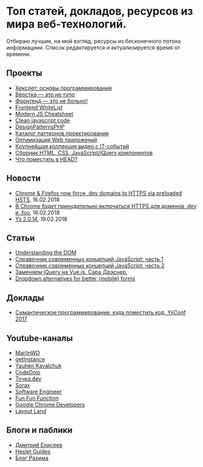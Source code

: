 
<h1>Топ статей, докладов, ресурсов из мира веб-технологий.</h1>
<p>Отбираю лучшие, на мой взгляд, ресурсы из бесконечного потока информациии. Список редактируется и актуализируется время от времени.</p>

<h2>Проекты</h2>
<ul>
  <li><a href="http://code-basics.ru/" target="_blank">Хекслет: основы программирования</a></li>
  <li><a href="http://webmasters.teamdev.com/" target="_blank">Вёрстка — это не тупо</a></li>
  <li><a href="https://bespoyasov.ru/front-not-pain/" target="_blank">Фронтенд — это не больно!</a></li>
  <li><a href="https://github.com/melnik909/frontend-whitelist" target="_blank">Frontend WhiteList</a></li>
  <li><a href="https://mbeaudru.github.io/modern-js-cheatsheet/" target="_blank">Modern JS Cheatsheet</a></li>
  <li><a href="http://amp.gs/1BoQ" target="_blank">Clean javascript code</a></li>
  <li><a href="http://designpatternsphp.readthedocs.io/ru/latest/" target="_blank">DesignPatternsPHP</a></li>
  <li><a href="https://refactoring.guru/ru/design-patterns/catalog" target="_blank">Каталог паттернов проектирования</a></li>
  <li><a href="https://t.me/ruhighload" target="_blank">Оптимизация Web приложений</a></li>
  <li><a href="https://devtube.ru/" target="_blank">Крупнейшая коллекция видео с IT-событий</a></li>
  <li><a href="http://nisnom.com/" target="_blank">Сборник HTML, CSS, JavaScript/jQuery компонентов</a></li>
  <li><a href="https://gethead.info" target="_blank">Что поместить в HEAD?</a></li>
  
</ul>

<h2>Новости</h2>
<ul>
  <li><a href="https://ma.ttias.be/chrome-force-dev-domains-https-via-preloaded-hsts/" target="_blank">Chrome & Firefox now force .dev domains to HTTPS via preloaded HSTS</a>, 16.02.2018</li>
  <li><a href="https://www.opennet.ru/opennews/art.shtml?num=47258" target="_blank">В Chrome будет принудительно включаться HTTPS для доменов .dev и .foo</a>, 16.02.2018</li>
  <li><a href="https://habrahabr.ru/post/349408/" target="_blank">Yii 2.0.14</a>, 19.02.2018</li>
  
</ul>

<h2>Статьи</h2>
<ul>
  <li><a href="https://www.digitalocean.com/community/tutorial_series/understanding-the-dom-document-object-model" target="_blank">Understanding the DOM</a></li>
  <li><a href="https://medium.com/devschacht/glossary-of-modern-javascript-concepts-1198b24e8f56" target="_blank">Справочник современных концепций JavaScript: часть 1</a></li>
  <li><a href="https://medium.com/devschacht/%D1%81%D0%BF%D1%80%D0%B0%D0%B2%D0%BE%D1%87%D0%BD%D0%B8%D0%BA-%D1%81%D0%BE%D0%B2%D1%80%D0%B5%D0%BC%D0%B5%D0%BD%D0%BD%D1%8B%D1%85-%D0%BA%D0%BE%D0%BD%D1%86%D0%B5%D0%BF%D1%86%D0%B8%D0%B9-javascript-%D1%87%D0%B0%D1%81%D1%82%D1%8C-2-8ecf07f3f36a" target="_blank">Справочник современных концепций JavaScript: часть 2</a></li>
  <li><a href="https://www.smashingmagazine.com/2018/02/jquery-vue-javascript/" target="_blank">Заменяем jQuery на Vue.js. Сара Дрэснер.</a></li>
  <li><a href="https://medium.com/@kollinz/dropdown-alternatives-for-better-mobile-forms-53e40d641b53" target="_blank">Dropdown alternatives for better (mobile) forms</a></li>
</ul>

<h2>Доклады</h2>
<ul>
  <li><a href="https://www.youtube.com/watch?v=58BpEJAplsM" target="_blank">Семантическое программирование: куда поместить код. YiiConf 2017</a></li>
</ul>

<h2>Youtube-каналы</h2>
<ul>
  <li><a href="https://www.youtube.com/user/ToBeCloser007/featured" target="_blank">MarlinWD</a></li>
  <li><a href="https://www.youtube.com/channel/UCEBHlT_L1ME6e9ixaRPp0wg" target="_blank">getInstance</a></li>
  <li><a href="https://www.youtube.com/channel/UCE9ODjNIkOHrnSdkYWLfYhg/featured" target="_blank">Yauhen Kavalchuk</a></li>
  <li><a href="https://www.youtube.com/channel/UCY10FZglXJ8RL3xB04VpykQ" target="_blank">CodeDojo</a></li>
  <li><a href="https://www.youtube.com/channel/UCzgtMBarT8AvsGc-Y_8Qexw" target="_blank">Точка.dev</a></li>
  <li><a href="https://www.youtube.com/channel/UCdnFX7mzgup9moXG2fULOog" target="_blank">Sorax</a></li>
  <li><a href="https://www.youtube.com/channel/UCe_TcJarfs-HKy3NySy8Kng/featured" target="_blank">Software Engineer</a></li>
  <li><a href="https://www.youtube.com/channel/UCO1cgjhGzsSYb1rsB4bFe4Q" target="_blank">Fun Fun Function</a></li>
  <li><a href="https://www.youtube.com/channel/UCnUYZLuoy1rq1aVMwx4aTzw" target="_blank">Google Chrome Developers</a></li>
  <li><a href="https://www.youtube.com/channel/UC7TizprGknbDalbHplROtag" target="_blank">Layout Land</a></li>
</ul>

<h2>Блоги и паблики</h2>
<ul>
  <li><a href="http://www.elisdn.ru/" target="_blank">Дмитрий Елисеев</a></li>
  <li><a href="http://guides.hexlet.io/" target="_blank">Hexlet Guides</a></li>
  <li><a href="https://rakh.im/" target="_blank">Блог Рахима</a></li>
</ul>
